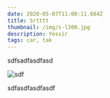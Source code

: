 ```yaml
---
date: 2020-05-07T11:00:11.684Z
title: Srtttt
thumbnail: /img/s-l300.jpg
description: Yessir
tags: car, tak
---
```

sdfsadfasdfasd

![sdf](/img/screenshot-from-2020-03-18-15-52-29.png "sds")

sdfasdfasdfasdf